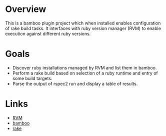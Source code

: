 # Overview

This is a bamboo plugin project which when installed enables configuration of rake build tasks. It interfaces with
ruby version manager (RVM) to enable execution against different ruby versions.

# Goals

* Discover ruby installations managed by RVM and list them in bamboo.
* Perform a rake build based on selection of a ruby runtime and entry of some build targets.
* Parse the output of rspec2 run and display a table of results.

# Links

* [RVM](http://beginrescueend.com/)
* [bamboo](http://www.atlassian.com/software/bamboo/overview)
* [rake](http://martinfowler.com/articles/rake.html)
